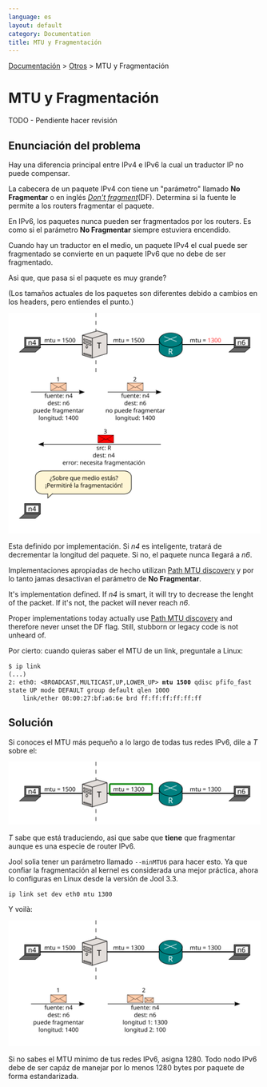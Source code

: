 ```yaml
---
language: es
layout: default
category: Documentation
title: MTU y Fragmentación
---
```


[Documentación](documentation.html) > [Otros](documentation.html#otros) > MTU y Fragmentación

# MTU y Fragmentación

TODO - Pendiente hacer revisión

## Enunciación del problema

Hay una diferencia principal entre IPv4 e IPv6 la cual un traductor IP no puede compensar.

La cabecera de un paquete IPv4 con tiene un "parámetro" llamado **No Fragmentar** o en inglés [_Don't fragment_](http://en.wikipedia.org/wiki/IPv4#Packet_structure)(DF). Determina si la fuente le permite a los routers fragmentar el paquete.

En IPv6, los paquetes nunca pueden ser fragmentados por los routers. Es como si el parámetro **No Fragmentar** siempre estuviera encendido.

Cuando hay un traductor en el medio, un paquete IPv4 el cual puede ser fragmentado se convierte en un paquete IPv6 que no debe de ser fragmentado.

Asi que, que pasa si el paquete es muy grande?

(Los tamaños actuales de los paquetes son diferentes debido a cambios en los headers, pero entiendes el punto.)

![Fig.1 - flujo MTU fallido](../images/flow/mtu-frag-fail-es.svg)

Esta definido por implementación. Si _n4_ es inteligente, tratará de decrementar la longitud del paquete. Si no, el paquete nunca llegará a _n6_.

Implementaciones apropiadas de hecho utilizan [Path MTU discovery](http://en.wikipedia.org/wiki/Path_MTU_Discovery) y por lo tanto jamas desactivan el parámetro de **No Fragmentar**. 

It's implementation defined. If _n4_ is smart, it will try to decrease the lenght of the packet. If it's not, the packet will never reach _n6_.

Proper implementations today actually use [Path MTU discovery](http://en.wikipedia.org/wiki/Path_MTU_Discovery) and therefore never unset the DF flag. Still, stubborn or legacy code is not unheard of.

Por cierto: cuando quieras saber el MTU de un link, preguntale a Linux:

<div class="highlight"><pre><code class="bash">$ ip link
(...)
2: eth0: &lt;BROADCAST,MULTICAST,UP,LOWER_UP&gt; <strong>mtu 1500</strong> qdisc pfifo_fast state UP mode DEFAULT group default qlen 1000
    link/ether 08:00:27:bf:a6:6e brd ff:ff:ff:ff:ff:ff
</code></pre></div>

## Solución

Si conoces el MTU más pequeño a lo largo de todas tus redes IPv6, dile a _T_ sobre el:

![Fig.2 - Proper Network](../images/network/mtu-frag.svg)

_T_ sabe que está traduciendo, asi que sabe que **tiene** que fragmentar aunque es una especie de router IPv6.

Jool solia tener un parámetro llamado `--minMTU6` para hacer esto. Ya que confiar la fragmentación al kernel es considerada una mejor práctica, ahora lo configuras en Linux desde la versión de Jool 3.3.

	ip link set dev eth0 mtu 1300

Y voilà:

![Fig.3 - MTU flow succeeds](../images/flow/mtu-frag-success-es.svg)

Si no sabes el MTU mínimo de tus redes IPv6, asigna 1280. Todo nodo IPv6 debe de ser capáz de manejar por lo menos 1280 bytes por paquete de forma estandarizada.


